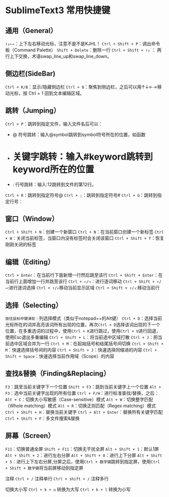 ﻿# SublimeText3 常用快捷键

## 通用（General）

`↑↓←→`：上下左右移动光标，注意不是不是KJHL！
`Ctrl + Shift + P`：调出命令板（Command Palette）
`Shift + Delete`：删除一行
`Ctrl + Shift + ↑↓` ： 两行上下交换，术语swap_line_up和swap_line_down。

## 侧边栏(SideBar)
`Ctrl + K/B`：显示/隐藏侧边栏
`Ctrl + 0`：聚焦到侧边栏，之后可以用↑↓←→移动光标，按 Ctrl + 1 回到文本编辑区域。

## 跳转（Jumping）
`Ctrl + P`：跳转到指定文件，输入文件名后可以：

 - @ 符号跳转：输入@symbol跳转到symbol符号所在的位置，如函数
 - # 关键字跳转：输入#keyword跳转到keyword所在的位置
 - : 行号跳转：输入:12跳转到文件的第12行。

`Ctrl + R`：跳转到指定符号@
`Ctrl + ;`：跳转到指定符号#
`Ctrl + G`：跳转到指定行号：

## 窗口（Window）
`Ctrl + Shift + N`：创建一个新窗口
`Ctrl + N`：在当前窗口创建一个新标签
`Ctrl + W`：关闭当前标签，当窗口内没有标签时会关闭该窗口
`Ctrl + Shift + T`：恢复刚刚关闭的标签

## 编辑（Editing）
`Ctrl + Enter`：在当前行下面新增一行然后跳至该行
`Ctrl + Shift + Enter`：在当前行上面增加一行并跳至该行
`Ctrl + ←/→`：进行逐词移动
`Ctrl + Shift + ←/→`:进行逐词选择
`Ctrl + ↑/↓`移动当前显示区域
`Ctrl + Shift + ↑/↓`:移动当前行

## 选择（Selecting）
`按住鼠标中键滑轮` : 列选择模式（类似于notepad++的Alt键）
`Ctrl + D`：选择当前光标所在的词并高亮该词所有出现的位置，再次`Ctrl + D`选择该词出现的下一个位置，在多重选词的过程中，使用`Ctrl + K`进行跳过，使用`Ctrl + U`进行回退，使用Esc退出多重编辑
`Ctrl + Shift + L`：将当前选中区域打散
`Ctrl + J`：把当前选中区域合并为一行
`Ctrl + M`：在起始括号和结尾括号间切换
`Ctrl + Shift + M`：快速选择括号间的内容
`Ctrl + Shift + J`：快速选择同缩进的内容
`Ctrl + Shift + Space`：快速选择当前作用域（Scope）的内容

## 查找&替换（Finding&Replacing）
`F3`：跳至当前关键字下一个位置
`Shift + F3`：跳到当前关键字上一个位置
`Alt + F3`：选中当前关键字出现的所有位置
`Ctrl + F/H`：进行标准查找/替换，之后：
`Alt + C`：切换大小写敏感（Case-sensitive）模式
`Alt + W`：切换整字匹配（Whole matching）模式
`Alt + R`：切换正则匹配（Regex matching）模式
`Ctrl + Shift + H`：替换当前关键字
`Ctrl + Alt + Enter`：替换所有关键字匹配
`Ctrl + Shift + F`：多文件搜索&替换

## 屏幕（Screen）
`F11`：切换普通全屏
`Shift + F11`：切换无干扰全屏
`Alt + Shift + 1`：默认1屏
`Alt + Shift + 2`：进行左右分屏
`Alt + Shift + 8`：进行上下分屏
`Alt + Shift + 5`：进行上下左右分屏,分屏之后，使用`Ctrl + 数字键`跳转到指定屏，使用`Ctrl + Shift + 数字键`将当前屏移动到指定屏

注释
`Ctrl + /` 注释单行
`Ctrl + shift + /` 注释多行

切换大小写
`Ctrl + k + u` 转换为大写
`Ctrl + k + l` 转换为小写





